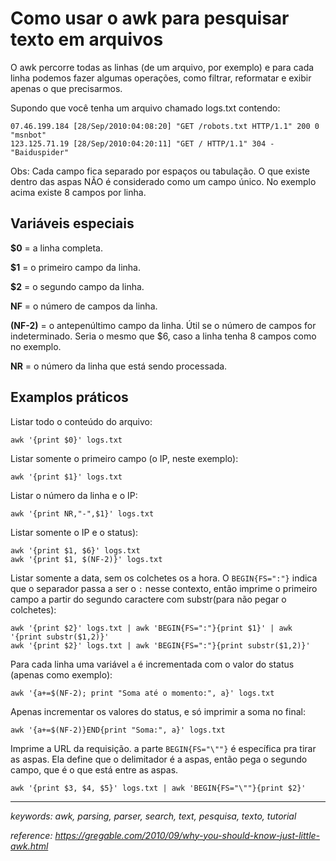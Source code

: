 # Como usar o awk para pesquisar texto em arquivos

O awk percorre todas as linhas (de um arquivo, por exemplo) e para cada linha podemos fazer algumas operações, como filtrar, reformatar e exibir apenas o que precisarmos.

Supondo que você tenha um arquivo chamado logs.txt contendo:
```
07.46.199.184 [28/Sep/2010:04:08:20] "GET /robots.txt HTTP/1.1" 200 0 "msnbot"
123.125.71.19 [28/Sep/2010:04:20:11] "GET / HTTP/1.1" 304 - "Baiduspider"
```

Obs: Cada campo fica separado por espaços ou tabulação. O que existe dentro das aspas NÃO é considerado como um campo único. No exemplo acima existe 8 campos por linha.


## Variáveis especiais

**$0** = a linha completa.

**$1** = o primeiro campo da linha.

**$2** = o segundo campo da linha.

**NF** = o número de campos da linha.

**(NF-2)** = o antepenúltimo campo da linha. Útil se o número de campos for indeterminado. Seria o mesmo que $6, caso a linha tenha 8 campos como no exemplo.

**NR** = o número da linha que está sendo processada.


## Examplos práticos

Listar todo o conteúdo do arquivo:

```
awk '{print $0}' logs.txt
```

Listar somente o primeiro campo (o IP, neste exemplo):

```
awk '{print $1}' logs.txt
```

Listar o número da linha e o IP:

```
awk '{print NR,"-",$1}' logs.txt
```

Listar somente o IP e o status):

```
awk '{print $1, $6}' logs.txt
awk '{print $1, $(NF-2)}' logs.txt
```

Listar somente a data, sem os colchetes os a hora.
O ```BEGIN{FS=":"}``` indica que o separador passa a ser o ```:``` nesse contexto, então imprime o primeiro campo a partir do segundo caractere com substr(para não pegar o colchetes):

```
awk '{print $2}' logs.txt | awk 'BEGIN{FS=":"}{print $1}' | awk '{print substr($1,2)}'
awk '{print $2}' logs.txt | awk 'BEGIN{FS=":"}{print substr($1,2)}'
```

Para cada linha uma variável ```a``` é incrementada com o valor do status (apenas como exemplo):

```
awk '{a+=$(NF-2); print "Soma até o momento:", a}' logs.txt
```
Apenas incrementar os valores do status, e só imprimir a soma no final:

```
awk '{a+=$(NF-2)}END{print "Soma:", a}' logs.txt
```

Imprime a URL da requisição. a parte ```BEGIN{FS="\""}``` é específica pra tirar as aspas. Ela define que o delimitador é a aspas, então pega o segundo campo, que é o que está entre as aspas.

```
awk '{print $3, $4, $5}' logs.txt | awk 'BEGIN{FS="\""}{print $2}'
```
---

*keywords: awk, parsing, parser, search, text, pesquisa, texto, tutorial*

*reference: https://gregable.com/2010/09/why-you-should-know-just-little-awk.html*
